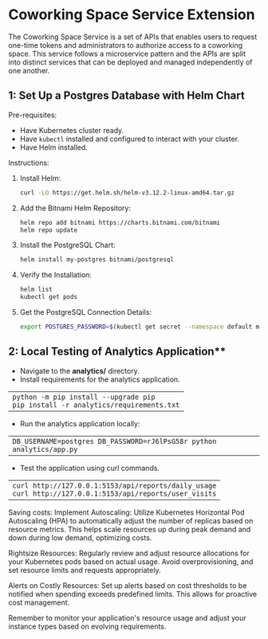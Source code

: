 # Coworking Space Service Extension
The Coworking Space Service is a set of APIs that enables users to request one-time tokens and administrators to authorize access to a coworking space. This service follows a microservice pattern and the APIs are split into distinct services that can be deployed and managed independently of one another.

## 1: Set Up a Postgres Database with Helm Chart
Pre-requisites:
- Have Kubernetes cluster ready.
- Have `kubectl` installed and configured to interact with your cluster.
- Have Helm installed.

Instructions:
1. Install Helm:
   ```bash
   curl -LO https://get.helm.sh/helm-v3.12.2-linux-amd64.tar.gz
   ```
2. Add the Bitnami Helm Repository:
    ```bash
   helm repo add bitnami https://charts.bitnami.com/bitnami
   helm repo update
   ```
3. Install the PostgreSQL Chart:
   ```bash
   helm install my-postgres bitnami/postgresql
   ```
4. Verify the Installation:
   ```bash
   helm list
   kubectl get pods
   ```
5. Get the PostgreSQL Connection Details:
   ```bash
   export POSTGRES_PASSWORD=$(kubectl get secret --namespace default my-postgres-postgresql -o jsonpath="{.data.postgres-password}" | base64 --decode)
   ```
## 2: Local Testing of Analytics Application**

*   Navigate to the **analytics/** directory.
*   Install requirements for the analytics application.  
    

<table><tbody><tr><td><code>python -m pip install --upgrade pip</code><br><code>pip install -r analytics/requirements.txt</code></td></tr></tbody></table>

*   Run the analytics application locally:

<table><tbody><tr><td><code>DB_USERNAME=postgres DB_PASSWORD=rJ6lPsG58r python analytics/app.py</code></td></tr></tbody></table>


*   Test the application using curl commands.

<table><tbody><tr><td><code>curl http://127.0.0.1:5153/api/reports/daily_usage</code><br><code>curl http://127.0.0.1:5153/api/reports/user_visits</code></td></tr></tbody></table>


Saving costs:
Implement Autoscaling:
Utilize Kubernetes Horizontal Pod Autoscaling (HPA) to automatically adjust the number of replicas based on resource metrics. This helps scale resources up during peak demand and down during low demand, optimizing costs.

Rightsize Resources:
Regularly review and adjust resource allocations for your Kubernetes pods based on actual usage. Avoid overprovisioning, and set resource limits and requests appropriately.

Alerts on Costly Resources:
Set up alerts based on cost thresholds to be notified when spending exceeds predefined limits. This allows for proactive cost management.

Remember to monitor your application's resource usage and adjust your instance types based on evolving requirements.
